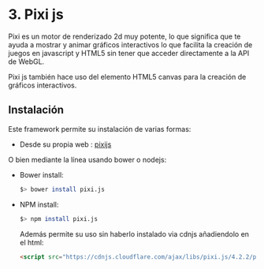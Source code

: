 # 3. Pixi js

Pixi es un motor de renderizado 2d muy potente, lo que significa que te ayuda a mostrar y animar gráficos interactivos lo que facilita la creación de juegos en javascript y HTML5 sin tener que acceder directamente a la API de WebGL.

Pixi js también hace uso del elemento HTML5 canvas para la creación de gráficos interactivos.

## Instalación

Este framework permite su instalación de varias formas:

* Desde su propia web : [pixijs](http://www.pixijs.com/)

O bien mediante la línea usando bower o nodejs:

* Bower install:

  ~~~Bash
  $> bower install pixi.js
  ~~~
* NPM install:

  ~~~Bash
  $> npm install pixi.js
  ~~~

  Además permite su uso sin haberlo instalado via cdnjs añadiendolo en el html:

  ~~~HTML
  <script src="https://cdnjs.cloudflare.com/ajax/libs/pixi.js/4.2.2/pixi.min.js"></script>
  ~~~
